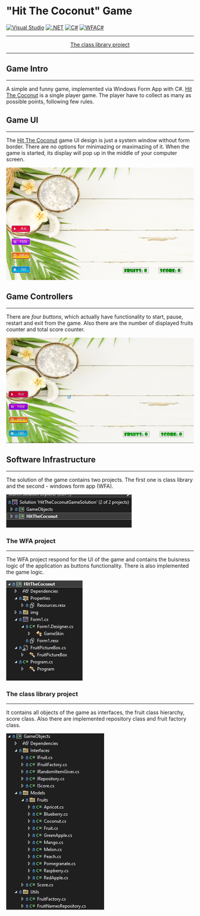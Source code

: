 # **"Hit The Coconut" Game**

[![Visual Studio](https://img.shields.io/badge/Visual%20Studio-2022-brightgreen)](https://visualstudio.microsoft.com/)
[![.NET](https://img.shields.io/badge/.NET-5.0-brightgreen)](https://dotnet.microsoft.com/)
[![C#](https://img.shields.io/badge/C%23-9.0-green)](https://docs.microsoft.com/en-us/dotnet/csharp/whats-new/csharp-9)
[![WFAC#](https://img.shields.io/badge/Windows%20Form%20App-C%23-yellowgreen)](https://docs.microsoft.com/en-us/visualstudio/ide/create-csharp-winform-visual-studio?view=vs-2022)

---
<div align="center">
    <a href="#the-class-library-project">The class library project</a>
</div>

---

## Game Intro
---

A simple and funny game, implemented via Windows Form App with C#. [Hit The Coconut](https://github.com/Threed90/Hit_The_Coconut) is a single player game. The player have to collect as many as possible points, following few rules.

## Game UI
---

The [Hit The Coconut](https://github.com/Threed90/Hit_The_Coconut) game UI design is just a system window without form border. 
There are no options for minimazing or maximazing of it. When the game is started, its display will pop up in the middle of your computer screen.

<img src="https://github.com/Threed90/Hit_The_Coconut/blob/main/descriptionResources/gameEntrySkin.png" width="600">

## Game Controllers
---

There are *four buttons*, which actually have functionality to start, pause, restart and exit from the game. Also there are the number of displayed fruits counter and total score counter.

![controllers](/descriptionResources/controllers.gif)

## Software Infrastructure
---

The solution of the game contains two projects. The first one is class library and the second - windows form app (WFA).

![Solution infrastructure](/descriptionResources/SolutionInfrastructure.png)

### The WFA project
----

The WFA project respond for the UI of the game and contains the buisness logic of the application as buttons functionality. There is also implemented the game logic.

![WFA project](/descriptionResources/WFA_Project.png)

### The class library project
----

It contains all objects of the game as interfaces, the fruit class hierarchy, score class. Also there are implemented repository class and fruit factory class.

![class library project](/descriptionResources/classLibraryProject.png)
